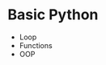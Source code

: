 # Basic Python
 <ul>
        <li>Loop</li>
        <li>Functions</li>
        <li>OOP</li>
    </ul>
  
